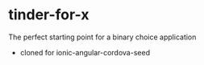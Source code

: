 tinder-for-x
==========================

The perfect starting point for a binary choice application

- cloned for ionic-angular-cordova-seed